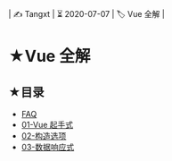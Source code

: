 | ✍️ Tangxt | ⏳ 2020-07-07 | 🏷️ Vue 全解 |

# ★Vue 全解

## ★目录

- [FAQ](./faq.md)
- [01-Vue 起手式](./01.md)
- [02-构造选项](./02.md)
- [03-数据响应式](./03.md)

